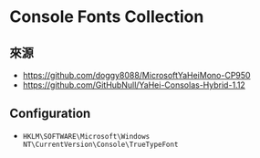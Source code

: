 # Console Fonts Collection

## 來源

- <https://github.com/doggy8088/MicrosoftYaHeiMono-CP950>
- <https://github.com/GitHubNull/YaHei-Consolas-Hybrid-1.12>

## Configuration

- `HKLM\SOFTWARE\Microsoft\Windows NT\CurrentVersion\Console\TrueTypeFont`
